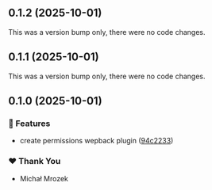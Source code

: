 ## 0.1.2 (2025-10-01)

This was a version bump only, there were no code changes.

## 0.1.1 (2025-10-01)

This was a version bump only, there were no code changes.

## 0.1.0 (2025-10-01)

### 🚀 Features

- create permissions wepback plugin ([94c2233](https://github.com/Michsior14/permissions-webpack-plugin/commit/94c2233))

### ❤️ Thank You

- Michał Mrozek